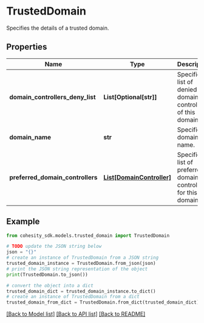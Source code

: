 # TrustedDomain

Specifies the details of a trusted domain.

## Properties

Name | Type | Description | Notes
------------ | ------------- | ------------- | -------------
**domain_controllers_deny_list** | **List[Optional[str]]** | Specifies a list of denied domain controllers of this domain. | [optional] 
**domain_name** | **str** | Specifies a domain name. | [optional] 
**preferred_domain_controllers** | [**List[DomainController]**](DomainController.md) | Specifies a list of preferred domain controllers for this domain. | [optional] 

## Example

```python
from cohesity_sdk.models.trusted_domain import TrustedDomain

# TODO update the JSON string below
json = "{}"
# create an instance of TrustedDomain from a JSON string
trusted_domain_instance = TrustedDomain.from_json(json)
# print the JSON string representation of the object
print(TrustedDomain.to_json())

# convert the object into a dict
trusted_domain_dict = trusted_domain_instance.to_dict()
# create an instance of TrustedDomain from a dict
trusted_domain_from_dict = TrustedDomain.from_dict(trusted_domain_dict)
```
[[Back to Model list]](../README.md#documentation-for-models) [[Back to API list]](../README.md#documentation-for-api-endpoints) [[Back to README]](../README.md)


